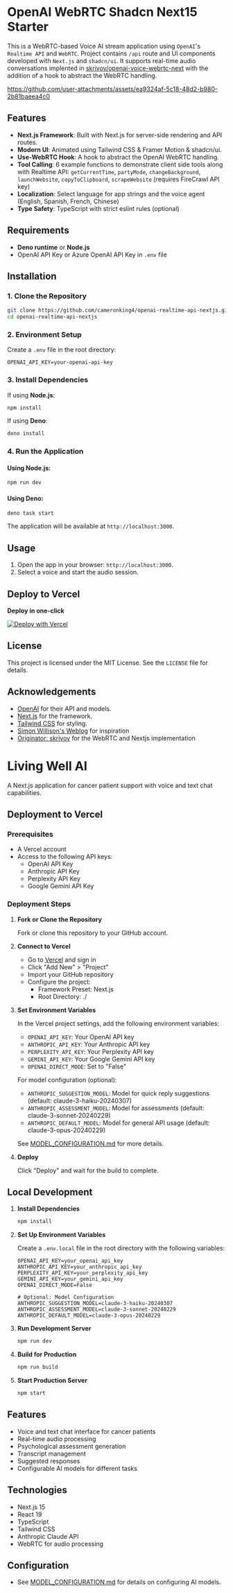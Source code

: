 # OpenAI WebRTC Shadcn Next15 Starter
This is a WebRTC-based Voice AI stream application using `OpenAI`'s `Realtime API` and `WebRTC`. Project contains `/api` route and UI components developed with `Next.js` and `shadcn/ui`. It supports real-time audio conversations implented in [skrivov/openai-voice-webrtc-next](https://github.com/skrivov/openai-voice-webrtc-next) with the addition of a hook to abstract the WebRTC handling.

https://github.com/user-attachments/assets/ea9324af-5c18-48d2-b980-2b81baeea4c0

## Features
- **Next.js Framework**: Built with Next.js for server-side rendering and API routes.
- **Modern UI**: Animated using Tailwind CSS & Framer Motion & shadcn/ui.
- **Use-WebRTC Hook**: A hook to abstract the OpenAI WebRTC handling.
- **Tool Calling**: 6 example functions to demonstrate client side tools along with Realtime API: `getCurrentTime`, `partyMode`, `changeBackground`, `launchWebsite`, `copyToClipboard`, `scrapeWebsite` (requires FireCrawl API key)
- **Localization**: Select language for app strings and the voice agent (English, Spanish, French, Chinese)
- **Type Safety**: TypeScript with strict eslint rules (optional)

  
## Requirements
- **Deno runtime** or **Node.js**
- OpenAI API Key or Azure OpenAI API Key in `.env` file

## Installation

### 1. Clone the Repository
```bash
git clone https://github.com/cameronking4/openai-realtime-api-nextjs.git
cd openai-realtime-api-nextjs
```

### 2. Environment Setup
Create a `.env` file in the root directory:
```env
OPENAI_API_KEY=your-openai-api-key
```

### 3. Install Dependencies
If using **Node.js**:
```bash
npm install
```

If using **Deno**:
```bash
deno install
```

### 4. Run the Application

#### Using Node.js:
```bash
npm run dev
```

#### Using Deno:
```bash
deno task start
```

The application will be available at `http://localhost:3000`.

## Usage
1. Open the app in your browser: `http://localhost:3000`.
3. Select a voice and start the audio session.

## Deploy to Vercel
**Deploy in one-click**

[![Deploy with Vercel](https://vercel.com/button)](https://vercel.com/new/clone?repository-url=https%3A%2F%2Fgithub.com%2Fcameronking4%2Fopenai-realtime-api-nextjs&env=OPENAI_API_KEY&envDescription=OpenAI%20Key%20(Realtime%20API%20Beta%20access)&envLink=https%3A%2F%2Fplatform.openai.com%2Fapi-keys&project-name=openai-rt-shadcn&repository-name=openai-realtime-api-nextjs-clone&demo-title=OpenAI%20Realtime%20API%20(WebRTC)%20x%20shadcn%2Fui&demo-description=Next.js%2015%20template%20to%20create%20beautiful%20Voice%20AI%20applications%20with%20OpenAI%20Realtime%20API%20Beta&demo-url=https%3A%2F%2Fopenai-rt-shadcn.vercel.app&demo-image=http%3A%2F%2Fopenai-rt-shadcn.vercel.app%2Fdemo.gif)

## License
This project is licensed under the MIT License. See the `LICENSE` file for details.

## Acknowledgements
- [OpenAI](https://openai.com/) for their API and models.
- [Next.js](https://nextjs.org/) for the framework.
- [Tailwind CSS](https://tailwindcss.com/) for styling.
- [Simon Willison's Weblog](https://simonwillison.net/2024/Dec/17/openai-webrtc/) for inspiration
- [Originator: skrivov](https://github.com/skrivov/openai-voice-webrtc-next) for the WebRTC and Nextjs implementation

# Living Well AI

A Next.js application for cancer patient support with voice and text chat capabilities.

## Deployment to Vercel

### Prerequisites

- A Vercel account
- Access to the following API keys:
  - OpenAI API Key
  - Anthropic API Key
  - Perplexity API Key
  - Google Gemini API Key

### Deployment Steps

1. **Fork or Clone the Repository**

   Fork or clone this repository to your GitHub account.

2. **Connect to Vercel**

   - Go to [Vercel](https://vercel.com) and sign in
   - Click "Add New" > "Project"
   - Import your GitHub repository
   - Configure the project:
     - Framework Preset: Next.js
     - Root Directory: ./

3. **Set Environment Variables**

   In the Vercel project settings, add the following environment variables:

   - `OPENAI_API_KEY`: Your OpenAI API key
   - `ANTHROPIC_API_KEY`: Your Anthropic API key
   - `PERPLEXITY_API_KEY`: Your Perplexity API key
   - `GEMINI_API_KEY`: Your Google Gemini API key
   - `OPENAI_DIRECT_MODE`: Set to "False"
   
   For model configuration (optional):
   - `ANTHROPIC_SUGGESTION_MODEL`: Model for quick reply suggestions (default: claude-3-haiku-20240307)
   - `ANTHROPIC_ASSESSMENT_MODEL`: Model for assessments (default: claude-3-sonnet-20240229)
   - `ANTHROPIC_DEFAULT_MODEL`: Model for general API usage (default: claude-3-opus-20240229)
   
   See [MODEL_CONFIGURATION.md](MODEL_CONFIGURATION.md) for more details.

4. **Deploy**

   Click "Deploy" and wait for the build to complete.

## Local Development

1. **Install Dependencies**

   ```bash
   npm install
   ```

2. **Set Up Environment Variables**

   Create a `.env.local` file in the root directory with the following variables:

   ```
   OPENAI_API_KEY=your_openai_api_key
   ANTHROPIC_API_KEY=your_anthropic_api_key
   PERPLEXITY_API_KEY=your_perplexity_api_key
   GEMINI_API_KEY=your_gemini_api_key
   OPENAI_DIRECT_MODE=False
   
   # Optional: Model Configuration
   ANTHROPIC_SUGGESTION_MODEL=claude-3-haiku-20240307
   ANTHROPIC_ASSESSMENT_MODEL=claude-3-sonnet-20240229
   ANTHROPIC_DEFAULT_MODEL=claude-3-opus-20240229
   ```

3. **Run Development Server**

   ```bash
   npm run dev
   ```

4. **Build for Production**

   ```bash
   npm run build
   ```

5. **Start Production Server**

   ```bash
   npm start
   ```

## Features

- Voice and text chat interface for cancer patients
- Real-time audio processing
- Psychological assessment generation
- Transcript management
- Suggested responses
- Configurable AI models for different tasks

## Technologies

- Next.js 15
- React 19
- TypeScript
- Tailwind CSS
- Anthropic Claude API
- WebRTC for audio processing

## Configuration

- See [MODEL_CONFIGURATION.md](MODEL_CONFIGURATION.md) for details on configuring AI models.
